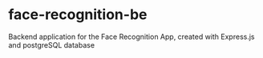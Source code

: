 # face-recognition-be

Backend application for the Face Recognition App, created with Express.js and postgreSQL database
